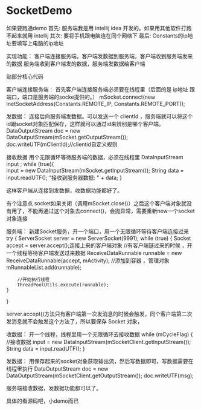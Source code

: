 # SocketDemo
如果要跑通demo
首先: 服务端我是用 intellij idea 开发的。如果用其他软件打跑不起来就用 intellij
其次: 要将手机跟电脑连在同个网络下
最后: Constants的ip地址要填写上电脑的ip地址

实现功能：
客户端连接服务端，客户端发数据到服务端，客户端收到服务端发来的数据
服务端收到客户端发的数据，服务端发数据给客户端

贴部分核心代码

客户端连接服务端：
首先客户端连接服务端必须要在线程里（后面的是 ip地址 跟端口，端口是服务端的socke提供的。）
mSocket.connect(new InetSocketAddress(Constants.REMOTE_IP, Constants.REMOTE_PORT));

发数据：
连接后向服务端发数据。可以发送一个 clientId ，服务端就可以将这个id跟socket对象匹配保存，这样就可以通过id来辨别是哪个客户端。
DataOutputStream doc = new DataOutputStream(mSocket.getOutputStream());
doc.writeUTF(mClientId);//clientid自定义规则

接收数据
用个无限循环等待服务端的数据，必须在线程里
DataInputStream input ;
while (true){       
        input = new DataInputStream(mSocket.getInputStream());
        String data = input.readUTF();
        "接收到服务器数据: " + data;
    } 

这样客户端从连接到发数据，收数据功能都好了。

有个注意点
socket如果关闭（调用mSocket.close()）之后这个客户端对象就没有用了，不能再通过这个对象去connect()，会抛异常，需要重新new一个socket对象连接

服务端：
新建Socket服务，开一个端口，用一个无限循环等待客户端连接过来
try {
    ServerSocket server = new ServerSocket(9991);
    while (true) {
        Socket accept = server.accept();连接上来的客户端对象
        //有客户端链过来的时候 ，开一个线程等待客户端发送过来数据
        ReceiveDataRunnable runnable = new ReceiveDataRunnable(accept, mActivity);
        //添加到容器 ，管理对象
        mRunnableList.add(runnable);
       
        //开始执行线程
        ThreadPoolUtils.execute(runnable);
    }
} 

server.accept()方法只有客户端第一次发消息的时候会触发，同个客户端第二次发消息就不会触发这个方法了，所以要保存 Socket 对象，

收数据：
开一个线程，线程里用一个无限循环去接收数据
while (mCycleFlag) {
    //接收数据
    input = new DataInputStream(mSocketClient.getInputStream());
    String data = input.readUTF();
}

发数据：
用保存起来的socket对象获取输出流，然后写数据即可，写数据需要在线程里执行
DataOutputStream doc = new DataOutputStream(mSocketClient.getOutputStream());
doc.writeUTF(msg);

服务端接收数据，发数据功能都可以了。

具体的看源码吧，小demo而已




